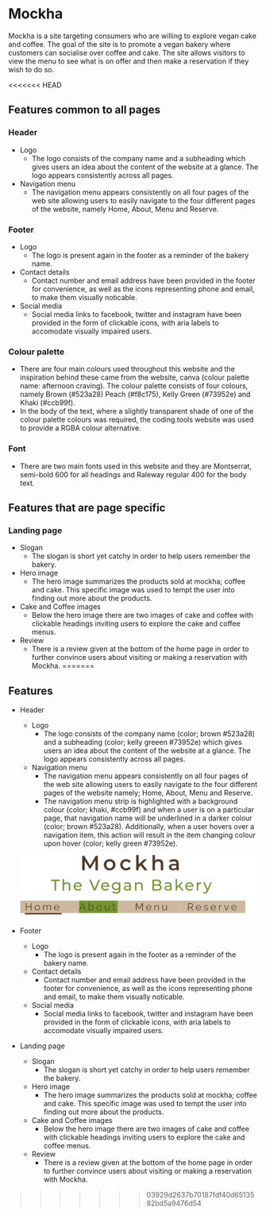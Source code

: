 # Mockha

Mockha is a site targeting consumers who are willing to explore vegan cake and coffee. The goal of the site is to promote a vegan bakery where customers can socialise over coffee and cake. The site allows visitors to view the menu to see what is on offer and then make a reservation if they wish to do so.

<<<<<<< HEAD
## Features common to all pages

### Header
* Logo
    *  The logo consists of the company name and a subheading  which gives users an idea about the content of the website at a glance. The logo appears consistently across all pages.  
* Navigation menu 
    * The navigation menu appears consistently on all four pages of the web site allowing users to easily navigate to the four different pages of the website, namely Home, About, Menu and Reserve.

### Footer 
* Logo
    * The logo is present again in the footer as a reminder of the bakery name.
* Contact details
    * Contact number and email address have been provided in the footer for convenience, as well as the icons representing phone and email, to make them visually noticable.
* Social media 
    * Social media links to facebook, twitter and instagram have been provided in the form of clickable icons, with aria labels to accomodate visually impaired users. 

### Colour palette
* There are four main colours used throughout this website and the inspiration behind these came from the website, canva (colour palette name: afternoon craving). The colour palette consists of four colours, namely Brown (#523a28) Peach (#f8c175), Kelly Green (#73952e) and Khaki (#ccb99f).
* In the body of the text, where a slightly transparent shade of one of the colour palette colours was required, the coding.tools website was used to provide a RGBA colour alternative. 

### Font 
* There are two main fonts used in this website and they are Montserrat, semi-bold 600 for all headings and Raleway regular 400 for the body text.

## Features that are page specific

### Landing page 
* Slogan 
    * The slogan is short yet catchy in order to help users remember the bakery. 
* Hero image 
    * The hero image summarizes the products sold at mockha; coffee and cake. This specific image was used to tempt the user into finding out more about the products. 
* Cake and Coffee images
    * Below the hero image there are two images of cake and coffee with clickable headings inviting users to explore the cake and coffee menus.
* Review 
    * There is a review given at the bottom of the home page in order to further convince users about visiting or making a reservation with Mockha.
=======
## Features 

* Header
    * Logo
        * The logo consists of the company name (color; brown #523a28) and a subheading (color; kelly greeen #73952e) which gives users an idea about the content of the website at a glance. The logo appears consistently across all pages.
    * Navigation menu 
        * The navigation menu appears consistently on all four pages of the web site allowing users to easily navigate to the four different pages of the website namely; Home, About, Menu and Reserve.
        * The navigation menu strip is highlighted with a background colour (color; khaki, #ccb99f) and when a user is on a particular page, that navigation name will be underlined in a darker colour (color; brown #523a28). Additionally, when a user hovers over a navigation item, this action will result in the item changing colour upon hover (color; kelly green #73952e). 



   ![Logo and navigation menu](assets/readme_img/logo-and-navigation-menu.png)



* Footer 
    * Logo
        * The logo is present again in the footer as a reminder of the bakery name.
    * Contact details
        * Contact number and email address have been provided in the footer for convenience, as well as the icons representing phone and email, to make them visually noticable.
    * Social media 
        * Social media links to facebook, twitter and instagram have been provided in the form of clickable icons, with aria labels to accomodate visually impaired users. 

* Landing page 
    * Slogan 
        * The slogan is short yet catchy in order to help users remember the bakery. 
    * Hero image 
        *   The hero image summarizes the products sold at mockha; coffee and cake. This specific image was used to tempt the user into finding out more about the products. 
    * Cake and Coffee images
        * Below the hero image there are two images of cake and coffee with clickable headings inviting users to explore the cake and coffee menus.
    * Review 
        * There is a review given at the bottom of the home page in order to further convince users about visiting or making a reservation with Mockha.
>>>>>>> 03929d2637b70187fdf40d6513582bd5a9476d54

